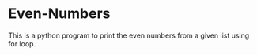 # Even-Numbers
This is a python program to print the even numbers from a given list using for loop.
